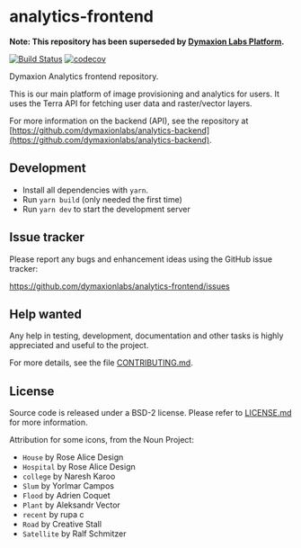 # analytics-frontend

**Note: This repository has been superseded by [Dymaxion Labs Platform](https://github.com/dymaxionlabs/platform).**

[![Build Status](https://travis-ci.org/dymaxionlabs/analytics-frontend.svg?branch=master)](https://travis-ci.org/dymaxionlabs/analytics-frontend)
[![codecov](https://codecov.io/gh/dymaxionlabs/analytics-frontend/branch/master/graph/badge.svg)](https://codecov.io/gh/dymaxionlabs/analytics-frontend)

Dymaxion Analytics frontend repository.

This is our main platform of image provisioning and analytics for users.
It uses the Terra API for fetching user data and raster/vector layers.

For more information on the backend (API), see the repository at
[https://github.com/dymaxionlabs/analytics-backend](https://github.com/dymaxionlabs/analytics-backend).


## Development

* Install all dependencies with `yarn`.
* Run `yarn build` (only needed the first time)
* Run `yarn dev` to start the development server


## Issue tracker

Please report any bugs and enhancement ideas using the GitHub issue tracker:

  https://github.com/dymaxionlabs/analytics-frontend/issues


## Help wanted

Any help in testing, development, documentation and other tasks is highly
appreciated and useful to the project.

For more details, see the file [CONTRIBUTING.md](CONTRIBUTING.md).


## License

Source code is released under a BSD-2 license.  Please refer to
[LICENSE.md](LICENSE.md) for more information.

Attribution for some icons, from the Noun Project:

- `House` by Rose Alice Design
- `Hospital` by Rose Alice Design
- `college` by Naresh Karoo
- `Slum` by Yorlmar Campos
- `Flood` by Adrien Coquet
- `Plant` by Aleksandr Vector
- `recent` by rupa c
- `Road` by Creative Stall
- `Satellite` by Ralf Schmitzer
